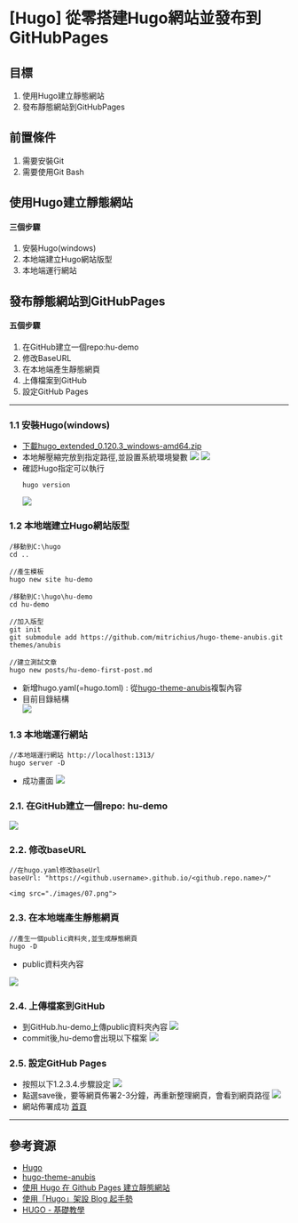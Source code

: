 # [Hugo] 從零搭建Hugo網站並發布到GitHubPages

## 目標
1. 使用Hugo建立靜態網站
2. 發布靜態網站到GitHubPages

## 前置條件
1. 需要安裝Git
2. 需要使用Git Bash

## 使用Hugo建立靜態網站
#### 三個步驟
1. 安裝Hugo(windows)
2. 本地端建立Hugo網站版型
3. 本地端運行網站

## 發布靜態網站到GitHubPages
#### 五個步驟
1. 在GitHub建立一個repo:hu-demo
1. 修改BaseURL
2. 在本地端產生靜態網頁
3. 上傳檔案到GitHub
4. 設定GitHub Pages



---


### 1.1 安裝Hugo(windows)
- [下載hugo_extended_0.120.3_windows-amd64.zip](https://github.com/gohugoio/hugo/releases)
- 本地解壓縮完放到指定路徑,並設置系統環境變數
    <img src="./images/1.png">
    <img src="./images/02.png">
- 確認Hugo指定可以執行
    ```
    hugo version
    ```
    <img src="./images/03.png">


### 1.2 本地端建立Hugo網站版型
```
/移動到C:\hugo
cd .. 

//產生模板
hugo new site hu-demo

/移動到C:\hugo\hu-demo
cd hu-demo

//加入版型
git init
git submodule add https://github.com/mitrichius/hugo-theme-anubis.git themes/anubis

//建立測試文章
hugo new posts/hu-demo-first-post.md

```
- 新增hugo.yaml(=hugo.toml) : 從[hugo-theme-anubis](https://themes.gohugo.io/themes/hugo-theme-anubis/#update-config-file)複製內容
- 目前目錄結構<br>
    <img src="./images/04.png">

### 1.3 本地端運行網站
```
//本地端運行網站 http://localhost:1313/
hugo server -D
```
- 成功畫面
    <img src="./images/05.png">
    

### 2.1. 在GitHub建立一個repo: hu-demo
<img src="./images/06.png">


### 2.2. 修改baseURL
```
//在hugo.yaml修改baseUrl
baseUrl: "https://<github.username>.github.io/<github.repo.name>/"
```
    <img src="./images/07.png">


### 2.3. 在本地端產生靜態網頁
```
//產生一個public資料夾,並生成靜態網頁
hugo -D
```
- public資料夾內容<br>
<img src="./images/08.png">


### 2.4. 上傳檔案到GitHub
- 到GitHub.hu-demo上傳public資料夾內容
    <img src="./images/09.png">
- commit後,hu-demo會出現以下檔案
    <img src="./images/10.png">


### 2.5. 設定GitHub Pages
- 按照以下1.2.3.4.步驟設定
  <img src="./images/11.png">
- 點選save後，要等網頁佈署2-3分鐘，再重新整理網頁，會看到網頁路徑
  <img src="./images/12.png">
- 網站佈署成功
    [首頁](https://xu3clayu83ire.github.io/hu-demo/)
---


## 參考資源
- [Hugo](https://gohugo.io/)
- [hugo-theme-anubis](https://themes.gohugo.io/themes/hugo-theme-anubis/)
- [使用 Hugo 在 Github Pages 建立靜態網站](https://hackmd.io/@udzQ2BohS5C0Xc66dtaYIA/S1wSWRbrO)
- [使用「Hugo」架設 Blog 起手勢](https://coreynote.life/posts/2022/12/hello-hugo/)
- [HUGO - 基礎教學](https://hi-founder.com/p/hugo-%E5%9F%BA%E7%A4%8E%E6%95%99%E5%AD%B8/#configtoml-%E5%B8%B8%E7%94%A8%E9%A0%85%E7%9B%AE)


